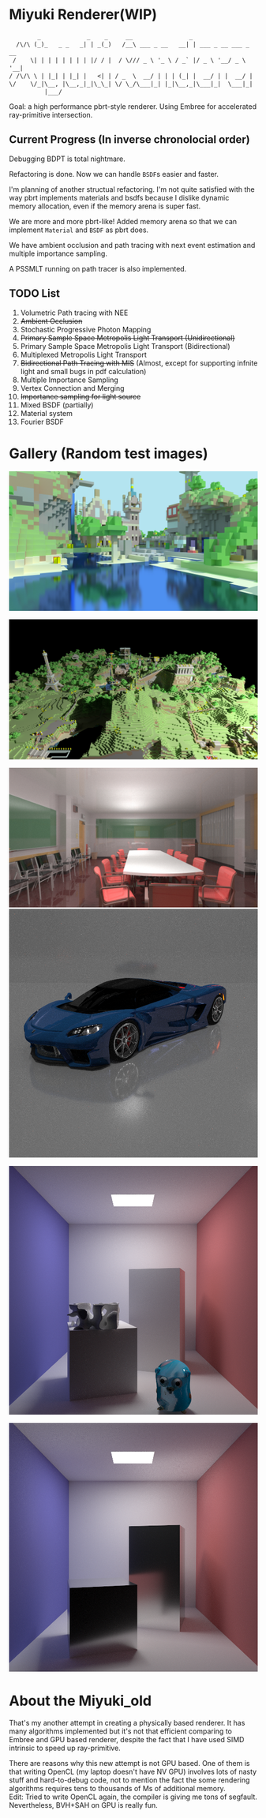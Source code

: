 # Miyuki Renderer(WIP)

```
        _             _    _     __                _
  /\/\ (_)_   _ _   _| | _(_)   /__\ ___ _ __   __| | ___ _ __ ___ _ __
 /    \| | | | | | | | |/ / |  / \/// _ \ '_ \ / _` |/ _ \ '__/ _ \ '__|
/ /\/\ \ | |_| | |_| |   <| | / _  \  __/ | | | (_| |  __/ | |  __/ |
\/    \/_|\__, |\__,_|_|\_\_| \/ \_/\___|_| |_|\__,_|\___|_|  \___|_|
          |___/
```

Goal: a high performance pbrt-style renderer. Using Embree for accelerated ray-primitive intersection.

## Current Progress (In inverse chronolocial order)
Debugging BDPT is total nightmare.

Refactoring is done. Now we can handle `BSDF`s easier and faster.

I'm planning of another structual refactoring. I'm not quite satisfied with the way pbrt implements materials and bsdfs because I dislike dynamic memory allocation, even if the memory arena is super fast.

We are more and more pbrt-like! Added memory arena so that we can implement `Material` and `BSDF` as pbrt does.

We have ambient occlusion and path tracing with next event estimation and multiple importance sampling.

A PSSMLT running on path tracer is also implemented.

##  TODO List

1. Volumetric Path tracing with NEE
2. ~~Ambient Occlusion~~
3. Stochastic Progressive Photon Mapping
4. ~~Primary Sample Space Metropolis Light Transport (Unidirectional)~~
5. Primary Sample Space Metropolis Light Transport (Bidirectional)
6. Multiplexed Metropolis Light Transport
7. ~~Bidirectional Path Tracing with MIS~~ (Almost, except for supporting infnite light and small bugs in pdf calculation)
8. Multiple Importance Sampling
9. Vertex Connection and Merging
10. ~~Importance sampling for light source~~
11. Mixed BSDF (partially)
12. Material system
13. Fourier BSDF

# Gallery (Random test images)

![](gallery/vokselia_spawn_pr0.1.png)

![](gallery/vokselia_spawn.png)

![](gallery/conference.png)![](gallery/sportcar.png)

![](gallery/lots-of-thing-together.png)

![](gallery/test.png)

# About the Miyuki_old

That's my another attempt in creating a physically based renderer. It has many algorithms implemented but it's not that efficient comparing to Embree and GPU based renderer, despite the fact that I have used SIMD intrinsic to speed up ray-primitive.

There are reasons why this new attempt is not GPU based. One of them is that writing OpenCL (my laptop doesn't have NV GPU) involves lots of nasty stuff and hard-to-debug code, not to mention the fact the some rendering algorithms requires tens to thousands of Ms of additional memory.<br/>
Edit: Tried to write OpenCL again, the compiler is giving me tons of segfault. Nevertheless, BVH+SAH on GPU is really fun.
